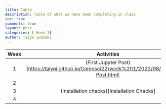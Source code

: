 ```yaml
---
title: Table 
description: Table of what we have been completing in class
toc: true
comments: true
layout: post
categories: [ Week 3]
author: Taiyo Iwazaki
---
```






| Week        | Activities  | Homework      |
| :---:       |    :----:   |    :---:      |
| 1           |    (First Jupyter Post)[https://taiyoi.github.io/Compsci22/week%201/2022/08/21/Jupyter-Post.html]         |               |
| 2           |             |               |
| 3           |       (installation checks)[Installation Checks]      |               |
| 4           |             |               |
